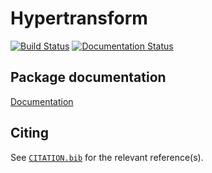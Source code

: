 # Hypertransform 
[![Build Status](https://github.com/RiccardoBuscicchio/Hypertransform.jl/actions/workflows/CI.yml/badge.svg?branch=main)](https://github.com/RiccardoBuscicchio/Hypertransform.jl/actions/workflows/CI.yml?query=branch%3Amain)
[![Documentation Status](https://github.com/RiccardoBuscicchio/Hypertransform.jl/actions/workflows/Docs.yml/badge.svg)](https://RiccardoBuscicchio.github.io/Hypertransform.jl/)

## Package documentation
[Documentation](https://RiccardoBuscicchio.github.io/Hypertransform.jl/)

## Citing
See [`CITATION.bib`](CITATION.bib) for the relevant reference(s).
